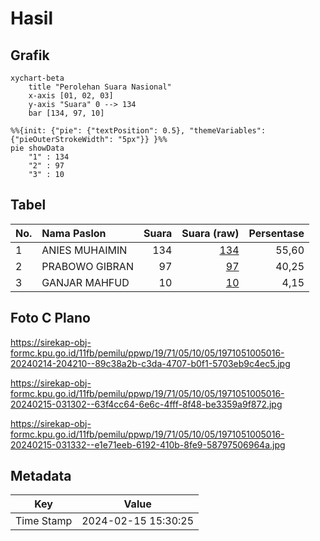 # Hasil

## Grafik

```mermaid
xychart-beta
    title "Perolehan Suara Nasional"
    x-axis [01, 02, 03]
    y-axis "Suara" 0 --> 134
    bar [134, 97, 10]
```

```mermaid
%%{init: {"pie": {"textPosition": 0.5}, "themeVariables": {"pieOuterStrokeWidth": "5px"}} }%%
pie showData
    "1" : 134
    "2" : 97
    "3" : 10
```

## Tabel

| No. | Nama Paslon    | Suara | Suara (raw) | Persentase |
|:--- |:-------------- | -----:| -----------:| ----------:|
| 1   | ANIES MUHAIMIN | 134   | [134][p-1]  | 55,60      |
| 2   | PRABOWO GIBRAN | 97    | [97][p-2]   | 40,25      |
| 3   | GANJAR MAHFUD  | 10    | [10][p-3]   | 4,15       |


[p-1]: https://github.com/gigit-pemilu/pemilu-2024/blob/main/pilpres/hitung-suara/sub/19-kepulauan-bangka-belitung/sub/71-kota-pangkal-pinang/sub/05-gerunggang/sub/1005-tua-tunu-indah/sub/016-tps/sub/paslon-1.txt
[p-2]: https://github.com/gigit-pemilu/pemilu-2024/blob/main/pilpres/hitung-suara/sub/19-kepulauan-bangka-belitung/sub/71-kota-pangkal-pinang/sub/05-gerunggang/sub/1005-tua-tunu-indah/sub/016-tps/sub/paslon-2.txt
[p-3]: https://github.com/gigit-pemilu/pemilu-2024/blob/main/pilpres/hitung-suara/sub/19-kepulauan-bangka-belitung/sub/71-kota-pangkal-pinang/sub/05-gerunggang/sub/1005-tua-tunu-indah/sub/016-tps/sub/paslon-3.txt

## Foto C Plano

https://sirekap-obj-formc.kpu.go.id/11fb/pemilu/ppwp/19/71/05/10/05/1971051005016-20240214-204210--89c38a2b-c3da-4707-b0f1-5703eb9c4ec5.jpg

https://sirekap-obj-formc.kpu.go.id/11fb/pemilu/ppwp/19/71/05/10/05/1971051005016-20240215-031302--63f4cc64-6e6c-4fff-8f48-be3359a9f872.jpg

https://sirekap-obj-formc.kpu.go.id/11fb/pemilu/ppwp/19/71/05/10/05/1971051005016-20240215-031332--e1e71eeb-6192-410b-8fe9-58797506964a.jpg


## Metadata

| Key        | Value               |
| ---------- | ------------------- |
| Time Stamp | 2024-02-15 15:30:25 |




